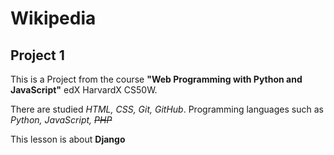 # Wikipedia
## Project 1 ##
This is a Project from the course **"Web Programming with Python and JavaScript"** edX HarvardX CS50W. 

There are studied *HTML, CSS, Git, GitHub*.
Programming languages such as *Python, JavaScript, ~~PHP~~*

This lesson is about **Django**
